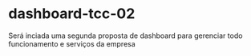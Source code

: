 # dashboard-tcc-02
Será inciada uma segunda proposta de dashboard para gerenciar todo funcionamento e serviços  da empresa
